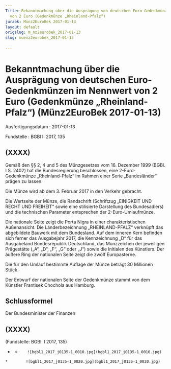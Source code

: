 ```yaml
---
Title: Bekanntmachung über die Ausprägung von deutschen Euro-Gedenkmünzen im Nennwert
  von 2 Euro (Gedenkmünze „Rheinland-Pfalz“)
jurabk: Münz2EuroBek 2017-01-13
layout: default
origslug: m_nz2eurobek_2017-01-13
slug: muenz2eurobek_2017-01-13

---
```


# Bekanntmachung über die Ausprägung von deutschen Euro-Gedenkmünzen im Nennwert von 2 Euro (Gedenkmünze „Rheinland-Pfalz“) (Münz2EuroBek 2017-01-13)

Ausfertigungsdatum
:   2017-01-13

Fundstelle
:   BGBl I: 2017, 135


## (XXXX)

Gemäß den §§ 2, 4 und 5 des Münzgesetzes vom 16. Dezember 1999 (BGBl. I S. 2402) hat die Bundesregierung beschlossen, eine 2-Euro-Gedenkmünze „Rheinland-Pfalz“ im Rahmen einer Serie „Bundesländer“ prägen zu lassen.

Die Münze wird ab dem 3. Februar 2017 in den Verkehr gebracht.

Die Wertseite der Münze, die Randschrift (Schriftzug „EINIGKEIT UND RECHT UND FREIHEIT“ sowie eine stilisierte Darstellung des Bundesadlers) und die technischen Parameter entsprechen der 2-Euro-Umlaufmünze.

Die nationale Seite zeigt die Porta Nigra in einer charakteristischen Außenansicht. Die Länderbezeichnung „RHEINLAND-PFALZ“ verknüpft das abgebildete Bauwerk mit dem Bundesland. Auf dem inneren Kern befinden sich ferner das Ausgabejahr 2017, die Kennzeichnung „D“ für das Ausgabeland Bundesrepublik Deutschland, das Münzzeichen der jeweiligen Prägestätte („A“, „D“, „F“, „G“ oder „J“) sowie die Initialen des Künstlers. Der äußere Ring der nationalen Seite zeigt die zwölf Europasterne.

Die für den Umlauf bestimmte Auflage der Münze beträgt 30 Millionen Stück.

Der Entwurf der nationalen Seite der Gedenkmünze stammt von dem Künstler Frantisek Chochola aus Hamburg.


## Schlussformel

Der Bundesminister der Finanzen


## (XXXX)

(Fundstelle: BGBl. I 2017, 135)


*    *        ![bgbl1_2017_j0135-1_0010.jpg](bgbl1_2017_j0135-1_0010.jpg)
    *        ![bgbl1_2017_j0135-1_0020.jpg](bgbl1_2017_j0135-1_0020.jpg)


